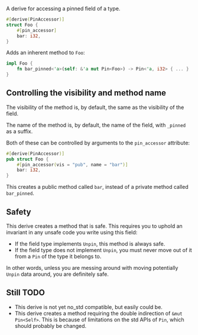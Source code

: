 A derive for accessing a pinned field of a type.

```rust
#[derive(PinAccessor)]
struct Foo {
    #[pin_accessor]
    bar: i32,
}
```

Adds an inherent method to `Foo`:

```rust
impl Foo {
    fn bar_pinned<'a>(self: &'a mut Pin<Foo>) -> Pin<'a, i32> { ... }
}
```

## Controlling the visibility and method name

The visibility of the method is, by default, the same as the visibility of the field.

The name of the method is, by default, the name of the field, with `_pinned` as a suffix.

Both of these can be controlled by arguments to the `pin_accessor` attribute:

```rust
#[derive(PinAccessor)]
pub struct Foo {
    #[pin_accessor(vis = "pub", name = "bar")]
    bar: i32,
}
```

This creates a public method called `bar`, instead of a private method called `bar_pinned`.

## Safety

This derive creates a method that is safe. This requires you to uphold an invariant in any
unsafe code you write using this field:

* If the field type implements `Unpin`, this method is always safe.
* If the field type does not implement `Unpin`, you must never move out of it from a `Pin` of the
  type it belongs to.

In other words, unless you are messing around with moving potentially `Unpin` data around, you are
definitely safe.

## Still TODO

* This derive is not yet no_std compatible, but easily could be.
* This derive creates a method requiring the double indirection of `&mut Pin<Self>`. This is
  because of limitations on the std APIs of `Pin`, which should probably be changed.
